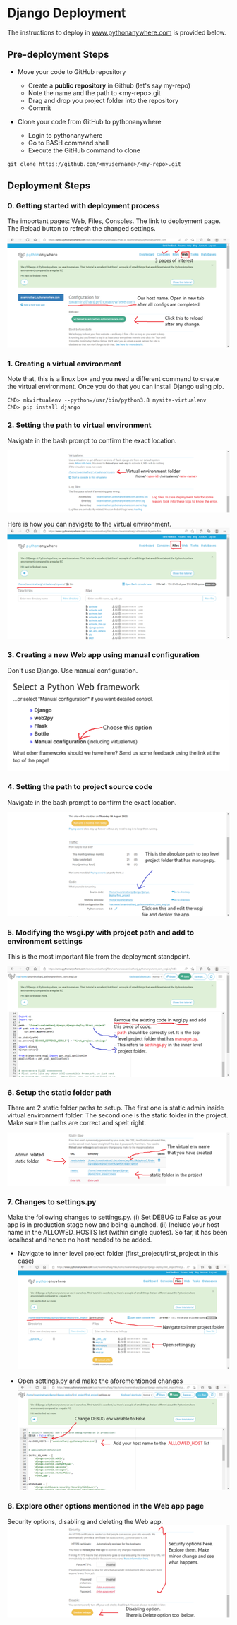 # Django Deployment

The instructions to deploy in www.pythonanywhere.com is provided below.

## Pre-deployment Steps 
* Move your code to GitHub repository
  * Create a **public repository** in Github (let's say my-repo)
  * Note the name and the path to &lt;my-repo&gt;.git
  * Drag and drop you project folder into the repository
  * Commit

* Clone your code from GitHub to pythonanywhere
  * Login to pythonanywhere
  * Go to BASH command shell
  * Execute the GitHub command to clone 
```
git clone https://github.com/<myusername>/<my-repo>.git
```  

## Deployment Steps

### 0. Getting started with deployment process 
The important pages: Web, Files, Consoles. The link to deployment page. The Reload button to refresh the changed settings.

![](deploy/0.png)

### 1. Creating a virtual environment

Note that, this is a linux box and you need a different command to create the virtual environment. Once you do that you can install Django using pip.
```
CMD> mkvirtualenv --python=/usr/bin/python3.8 mysite-virtualenv
CMD> pip install django
```

### 2. Setting the path to virtual environment
Navigate in the bash prompt to confirm the exact location.

![Setting the path to virtual environment](deploy/2.png)

Here is how you can navigate to the virtual environment.
![](deploy/files-1.png)

### 3. Creating a new Web app using manual configuration
Don't use Django. Use manual configuration.

![Use manual configuration](deploy/manual.png)

### 4. Setting the path to project source code
Navigate in the bash prompt to confirm the exact location.

![Setting the path to project source code](deploy/1.png)

### 5. Modifying the wsgi.py with project path and add to environment settings
This is the most important file from the deployment standpoint.

![Modifying the wsgi.py with project path and environment settings](deploy/wsgi.png)

### 6. Setup the static folder path
There are 2 static folder paths to setup. The first one is static admin inside virtual environment folder. The second one is the static folder in the project. Make sure the paths are correct and spelt right. 

![Setup the static folder](deploy/3.png)

### 7. Changes to settings.py
Make the following changes to settings.py. (i) Set DEBUG to False as your app is in production stage now and being launched. (ii) Include your host name in the ALLOWED_HOSTS list (within single quotes). So far, it has been localhost and hence no host needed to be added.

- Navigate to inner level project folder (first_project/first_project in this case)
![Navigate to inner level project folder](deploy/files-2.png)

- Open settings.py and make the aforementioned changes
![Changes to settings.py](deploy/settings.png)

### 8. Explore other options mentioned in the Web app page

Security options, disabling and deleting the Web app.
![Explore security and other options](deploy/4.png)

